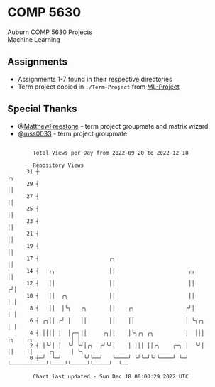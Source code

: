 # COMP 5630
Auburn COMP 5630 Projects  
Machine Learning

## Assignments
- Assignments 1-7 found in their respective directories
- Term project copied in `./Term-Project` from [ML-Project](https://github.com/wumphlett/ML-Project)

## Special Thanks
- [@MatthewFreestone](https://github.com/MatthewFreestone) - term project groupmate and matrix wizard
- [@mss0033](https://github.com/mss0033) - term project groupmate

```

        Total Views per Day from 2022-09-20 to 2022-12-18

        Repository Views
      31 ┼                                                                                    ╭╮
      29 ┤                                                                                    ││
      27 ┤                                                                                    ││
      25 ┤                                                                                    ││
      23 ┤                                                                                    ││
      21 ┤                                                                                    ││
      19 ┤                                                                                    ││
      17 ┤                      ╭╮                                                            ││
      14 ┤   ╭╮                 ││                       ╭╮                                   ││
      12 ┤   ││                 ││                       ││                                  ╭╯│
      10 ┤   ││  ╭╮             ││                       ││                                  │ │
       8 ┤   ││  │╰╮   ╭╮       ││    ╭╮                ╭╯│                                  │ │
       6 ┤ ╭╮││ ╭╯ │   ││       ││    ││                │ ╰╮╭╮                               │ │
       4 ┤ ││││ │  │╭─╮││     ╭╮││    │╰╮╭╮ ╭╮          │  │││           ╭╮    ╭╮            │ │
       2 ┤ │╰╯│ │  ╰╯ ╰╯│╭╮  ╭╯╰╯│    │ │││ ││╭╮    ╭─╮ │  ╰╯│           ││    ││     ╭╮     │ ╰╮
       0 ┼─╯  ╰─╯       ╰╯╰──╯   ╰────╯ ╰╯╰─╯╰╯╰────╯ ╰─╯    ╰───────────╯╰────╯╰─────╯╰─────╯  ╰──

        Chart last updated - Sun Dec 18 00:00:29 2022 UTC
        
```
